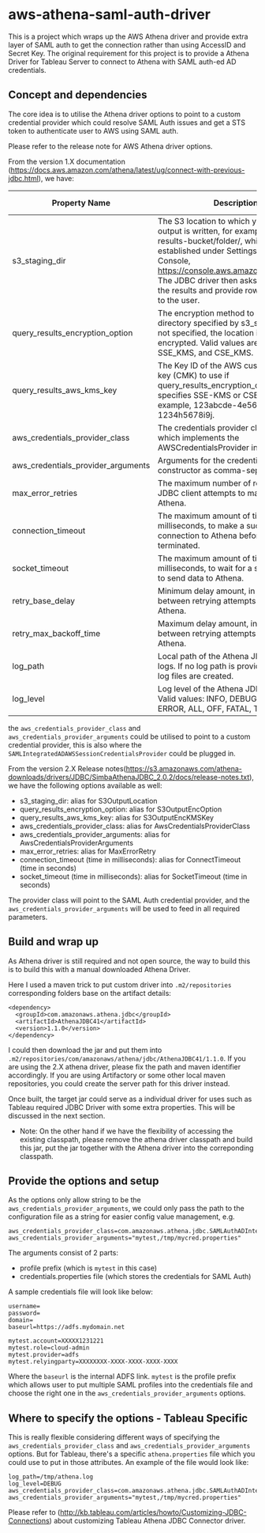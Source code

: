 # aws-athena-saml-auth-driver
This is a project which wraps up the AWS Athena driver and provide extra layer of SAML auth to get the connection rather than using AccessID and Secret Key.
The original requirement for this project is to provide a Athena Driver for Tableau Server to connect to Athena with SAML auth-ed AD credentials.

## Concept and dependencies
The core idea is to utilise the Athena driver options to point to a custom credential provider which could resolve SAML Auth issues and get a STS token to authenticate user to AWS using SAML auth.

Please refer to the release note for AWS Athena driver options.

From the version 1.X documentation (https://docs.aws.amazon.com/athena/latest/ug/connect-with-previous-jdbc.html), we have:

| Property Name | Description| Default Value| Is Required |
|---------------|------------|--------------|-------------|
| s3_staging_dir | The S3 location to which your query output is written, for example s3://query-results-bucket/folder/, which is established under Settings in the Athena Console, https://console.aws.amazon.com/athena/. The JDBC driver then asks Athena to read the results and provide rows of data back to the user. | N/A | Yes |
| query_results_encryption_option | The encryption method to use for the directory specified by s3_staging_dir. If not specified, the location is not encrypted. Valid values are SSE_S3, SSE_KMS, and CSE_KMS. | N/A | No |
| query_results_aws_kms_key | The Key ID of the AWS customer master key (CMK) to use if query_results_encryption_option specifies SSE-KMS or CSE-KMS. For example, 123abcde-4e56-56f7-g890-1234h5678i9j. | N/A | No |
| aws_credentials_provider_class | The credentials provider class name, which implements the AWSCredentialsProvider interface. | N/A | No |
| aws_credentials_provider_arguments | Arguments for the credentials provider constructor as comma-separated values. | N/A | No |
| max_error_retries | The maximum number of retries that the JDBC client attempts to make a request to Athena. | 10 | No |
| connection_timeout |  The maximum amount of time, in milliseconds, to make a successful connection to Athena before an attempt is terminated. | 10,000 | No |
| socket_timeout | The maximum amount of time, in milliseconds, to wait for a socket in order to send data to Athena. | 10,000 | No |
| retry_base_delay | Minimum delay amount, in milliseconds, between retrying attempts to connect Athena. | 100 | No |
| retry_max_backoff_time | Maximum delay amount, in milliseconds, between retrying attempts to connect to Athena. | 1000 | No|
| log_path | Local path of the Athena JDBC driver logs. If no log path is provided, then no log files are created. | N/A | No|
| log_level | Log level of the Athena JDBC driver logs. Valid values: INFO, DEBUG, WARN, ERROR, ALL, OFF, FATAL, TRACE. | N/A |No|


the `aws_credentials_provider_class` and `aws_credentials_provider_arguments` could be utilised to point to a custom credential provider, this is also where the `SAMLIntegratedADAWSSessionCredentialsProvider` could be plugged in.

From the version 2.X Release notes(https://s3.amazonaws.com/athena-downloads/drivers/JDBC/SimbaAthenaJDBC_2.0.2/docs/release-notes.txt), we have the following options available as well:

- s3_staging_dir: alias for S3OutputLocation
- query_results_encryption_option: alias for S3OutputEncOption
- query_results_aws_kms_key: alias for S3OutputEncKMSKey
- aws_credentials_provider_class: alias for AwsCredentialsProviderClass
- aws_credentials_provider_arguments: alias for AwsCredentialsProviderArguments
- max_error_retries: alias for MaxErrorRetry
- connection_timeout (time in milliseconds): alias for ConnectTimeout (time in seconds)
- socket_timeout (time in milliseconds): alias for SocketTimeout (time in seconds)

The provider class will point to the SAML Auth credential provider, and the `aws_credentials_provider_arguments` will be used to feed in all required parameters.

## Build and wrap up
As Athena driver is still required and not open source, the way to build this is to build this with a manual downloaded Athena Driver.

Here I used a maven trick to put custom driver into `.m2/repositories` corresponding folders base on the artifact details:

    <dependency>
      <groupId>com.amazonaws.athena.jdbc</groupId>
      <artifactId>AthenaJDBC41</artifactId>
      <version>1.1.0</version>
    </dependency>

I could then download the jar and put them into `.m2/repositories/com/amazonaws/athena/jdbc/AthenaJDBC41/1.1.0`. If you are using the 2.X athena driver, please fix the path and maven identifier accordingly.
If you are using Artifactory or some other local maven repositories, you could create the server path for this driver instead.

Once built, the target jar could serve as a individual driver for uses such as Tableau required JDBC Driver with some extra properties. This will be discussed in the next section.

* Note: On the other hand if we have the flexibility of accessing the existing classpath, please remove the athena driver classpath and build this jar, put the jar together with the Athena driver into the correponding classpath.

## Provide the options and setup
As the options only allow string to be the `aws_credentials_provider_arguments`, we could only pass the path to the configuration file as a string for easier config value management, e.g.

    aws_credentials_provider_class=com.amazonaws.athena.jdbc.SAMLAuthADIntegratedAWSSessionCredentialsProvider
    aws_credentials_provider_arguments="mytest,/tmp/mycred.properties"

The arguments consist of 2 parts:

- profile prefix (which is `mytest` in this case)
- credentials.properties file (which stores the credentials for SAML Auth)

A sample credentials file will look like below:

    username=
    password=
    domain=
    baseurl=https://adfs.mydomain.net

    mytest.account=XXXXX1231221
    mytest.role=cloud-admin
    mytest.provider=adfs
    mytest.relyingparty=XXXXXXXX-XXXX-XXXX-XXXX-XXXX

Where the `baseurl` is the internal ADFS link. `mytest` is the profile prefix which allows user to put multiple SAML profiles into the credentials file and choose the right one in the `aws_credentials_provider_arguments` options.

## Where to specify the options - Tableau Specific
This is really flexible considering different ways of specifying the `aws_credentials_provider_class` and `aws_credentials_provider_arguments` options. But for Tableau, there's a specific `athena.properties` file which you could use to put in those attributes. An example of the file would look like:

    log_path=/tmp/athena.log
    log_level=DEBUG
    aws_credentials_provider_class=com.amazonaws.athena.jdbc.SAMLAuthADIntegratedAWSSessionCredentialsProvider
    aws_credentials_provider_arguments="mytest,/tmp/mycred.properties"

Please refer to (http://kb.tableau.com/articles/howto/Customizing-JDBC-Connections) about customizing Tableau Athena JDBC Connector driver.